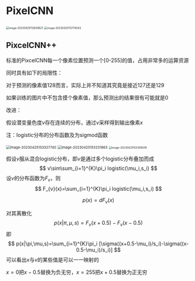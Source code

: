 # PixelCNN

<img src="https://wth-markdown-image.oss-cn-beijing.aliyuncs.com/markdown_img/image-20230425112630621.png" alt="image-20230425112630621" style="zoom: 50%;" />

<img src="https://wth-markdown-image.oss-cn-beijing.aliyuncs.com/markdown_img/image-20230425112714043.png" alt="image-20230425112714043" style="zoom: 50%;" />

## PixcelCNN++

标准的PixcelCNN每一个像素位置预测一个[0-255]的值，占用非常多的运算资源

同时具有如下的局限性：

对于预测的像素值128而言，实际上并不知道其究竟是接近127还是129

如果训练的图片中不包含摸个像素值，那么预测出的结果很有可能就是0



改进：

假设潜变量色度$v$存在连续的分布，通过$v$采样得到输出像素$x$

注：logistic分布的分布函数及为sigmod函数

<img src="https://wth-markdown-image.oss-cn-beijing.aliyuncs.com/markdown_img/image-20230425153327740.png" alt="image-20230425153327740" style="zoom: 67%;" />

<img src="https://wth-markdown-image.oss-cn-beijing.aliyuncs.com/markdown_img/image-20230425153231863.png" alt="image-20230425153231863" style="zoom: 67%;" />

<img src="https://wth-markdown-image.oss-cn-beijing.aliyuncs.com/markdown_img/image-20230425153309439.png" alt="image-20230425153309439" style="zoom:50%;" />



假设$v$服从混合logistic分布，即$v$是通过多个logistic分布叠加而成
$$
v\sim\sum_{i=1}^{K}\pi_i logistic(\mu_i,s_i)
$$
设$v$的分布函数为$F_{v}$，则
$$
F_{v}(x)=\sum_{i=1}^{K}\pi_i logistic(\mu_i,s_i)
$$

$$
p(x)=dF_v(x)
$$

对其离散化
$$
p(x|\pi,\mu,s)=F_v(x+0.5)-F_v(x-0.5)
$$
即
$$
p(x|\pi,\mu,s)=\sum_{i=1}^{K}\pi_i [\sigma((x+0.5-\mu_i)/s_i)-\sigma((x-0.5-\mu_i)/s_i)]
$$
可以看出$x$与$v$的某些值是可以一一映射的

$x=0$把$x-0.5$替换为负无穷，$x=255$把$x+0.5$替换为正无穷

